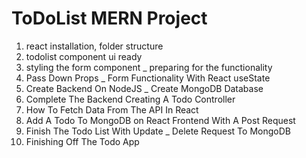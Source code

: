 # ToDoList MERN Project
1. react installation, folder structure
2. todolist component ui ready
3. styling the form component _ preparing for the functionality
4. Pass Down Props _ Form Functionality With React useState
5. Create Backend On NodeJS _ Create MongoDB Database
6. Complete The Backend Creating A Todo Controller
7. How To Fetch Data From The API In React
8. Add A Todo To MongoDB on React Frontend With A Post Request
9. Finish The Todo List With Update _ Delete Request To MongoDB
10. Finishing Off The Todo App